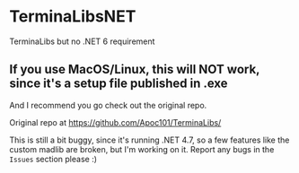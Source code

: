 # TerminaLibsNET
TerminaLibs but no .NET 6 requirement

## If you use MacOS/Linux, this will NOT work, since it's a setup file published in .exe
And I recommend you go check out the original repo.

Original repo at https://github.com/Apoc101/TerminaLibs/

This is still a bit buggy, since it's running .NET 4.7, so a few features like the custom madlib are broken, but I'm working on it. 
Report any bugs in the ``Issues`` section please :) 
